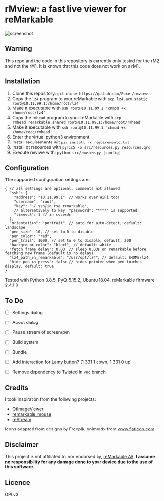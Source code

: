 # rMview: a fast live viewer for reMarkable

![screenshot](https://raw.githubusercontent.com/bordaigorl/rmview/master/screenshot.png)

## Warning
This repo and the code in this repository is currently only tested for the rM2 and not the rM1.
It is known that this code does not work on a rM1.

## Installation

1. Clone this repository: `git clone https://github.com/Foxei/rmview`.
2. Copy the `lz4` program to your reMarkable with `scp lz4.arm.static root@10.11.99.1:/home/root/lz4`
3. Make it executable with `ssh root@10.11.99.1 'chmod +x /home/root/lz4'`
4. Copy the `rmhead` program to your reMarkable with `scp rmhead.remarkable.shared root@10.11.99.1:/home/root/rmhead`
5. Make it executable with `ssh root@10.11.99.1 'chmod +x /home/root/rmhead'`
6. Enter the virtual python3 environment.   
7. Install requirements wit `pip install -r requirements.txt`
8. Install qt resources with `pyrcc5 -o src/resources.py resources.qrc`
9. Execute rmviwe with: `python src/rmview.py [config]`

## Configuration
The supported configuration settings are:

```json5
{ // all settings are optional, comments not allowed
  "ssh": {
    "address": "10.11.99.1", // works over WiFi too!
    "username": "root",
    "key": "~/.ssh/id_rsa_remarkable",
    // alternatively to key, "password": "****" is supported
    "timeout": 1 // in seconds
  },
  "orientation": "portrait", // auto for auto-detect, default: landscape
  "pen_size": 10, // set to 0 to disable
  "pen_color": "red",
  "pen_trail": 1000, // set to 0 to disable, default: 200
  "background_color": "black", // default: white
  "fetch_frame_delay": 0.03, // sleep 0.03s on remarkable before fetching new frame (default is no delay)
  "lz4_path_on_remarkable": "/usr/opt/lz4", // default: $HOME/lz4
  "hide_pen_on_press": false // hides pointer when pen touches display, default: true
}
```

Tested with Python 3.8.5, PyQt 5.15.2, Ubuntu 18.04, reMarkable firmware 2.4.1.3

## To Do

 - [ ] Settings dialog
 - [ ] About dialog
 - [ ] Pause stream of screen/pen
 - [ ] Build system
 - [ ] Bundle
 - [ ] Add interaction for Lamy button? (1 331 1 down, 1 331 0 up)
 - [ ] Remove dependency to Twisted in `vnc` branch


## Credits

I took inspiration from the following projects:

- [QtImageViewer](https://github.com/marcel-goldschen-ohm/PyQtImageViewer/)
- [remarkable_mouse](https://github.com/Evidlo/remarkable_mouse/)
- [reStream](https://github.com/rien/reStream)

Icons adapted from designs by Freepik, xnimrodx from www.flaticon.com

## Disclaimer

This project is not affiliated to, nor endorsed by, [reMarkable AS](https://remarkable.com/).
**I assume no responsibility for any damage done to your device due to the use of this software.**

## Licence

GPLv3
